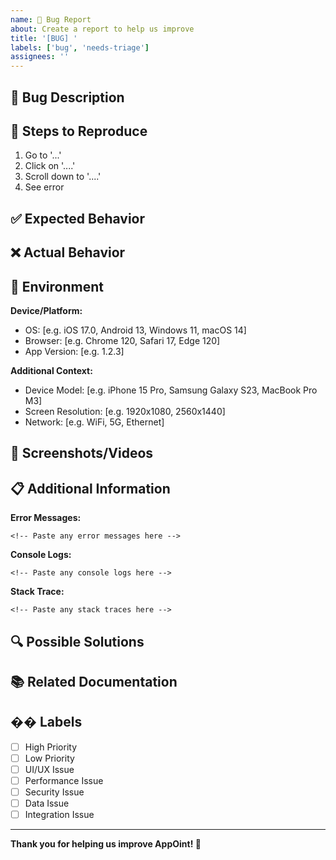 ```yaml
---
name: 🐛 Bug Report
about: Create a report to help us improve
title: '[BUG] '
labels: ['bug', 'needs-triage']
assignees: ''
---
```


## 🐛 Bug Description
<!-- A clear and concise description of what the bug is -->

## 🔄 Steps to Reproduce
1. Go to '...'
2. Click on '....'
3. Scroll down to '....'
4. See error

## ✅ Expected Behavior
<!-- A clear and concise description of what you expected to happen -->

## ❌ Actual Behavior
<!-- A clear and concise description of what actually happened -->

## 📱 Environment
**Device/Platform:**
- OS: [e.g. iOS 17.0, Android 13, Windows 11, macOS 14]
- Browser: [e.g. Chrome 120, Safari 17, Edge 120]
- App Version: [e.g. 1.2.3]

**Additional Context:**
- Device Model: [e.g. iPhone 15 Pro, Samsung Galaxy S23, MacBook Pro M3]
- Screen Resolution: [e.g. 1920x1080, 2560x1440]
- Network: [e.g. WiFi, 5G, Ethernet]

## 📸 Screenshots/Videos
<!-- If applicable, add screenshots or videos to help explain the problem -->

## 📋 Additional Information
**Error Messages:**
```
<!-- Paste any error messages here -->
```

**Console Logs:**
```
<!-- Paste any console logs here -->
```

**Stack Trace:**
```
<!-- Paste any stack traces here -->
```

## 🔍 Possible Solutions
<!-- If you have suggestions on a fix for the bug -->

## 📚 Related Documentation
<!-- Link to any relevant documentation -->

## ��️ Labels
<!-- Add any relevant labels -->
- [ ] High Priority
- [ ] Low Priority
- [ ] UI/UX Issue
- [ ] Performance Issue
- [ ] Security Issue
- [ ] Data Issue
- [ ] Integration Issue

---

**Thank you for helping us improve AppOint! 🚀**
